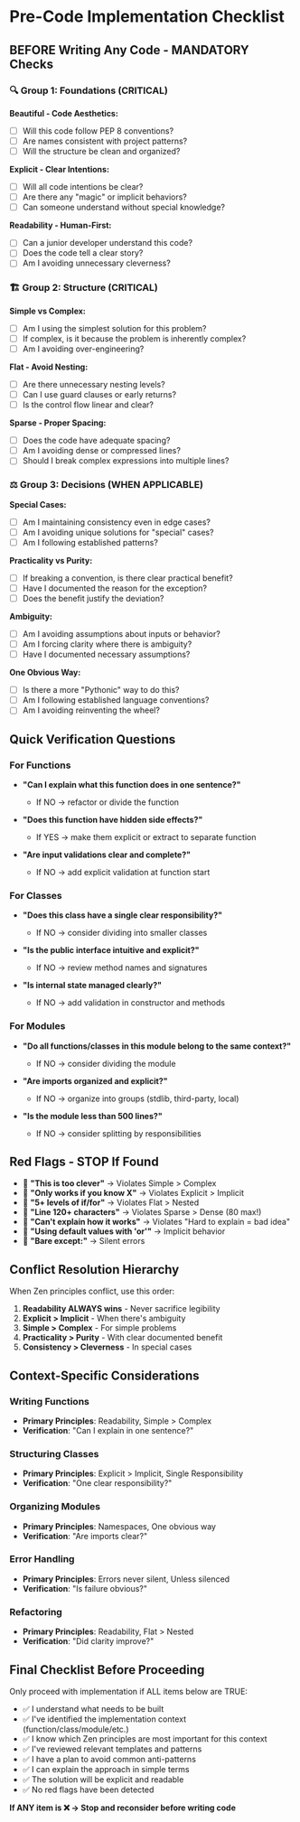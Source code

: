 # Pre-Code Implementation Checklist

## BEFORE Writing Any Code - MANDATORY Checks

### 🔍 Group 1: Foundations (CRITICAL)

**Beautiful - Code Aesthetics:**
- [ ] Will this code follow PEP 8 conventions?
- [ ] Are names consistent with project patterns?
- [ ] Will the structure be clean and organized?

**Explicit - Clear Intentions:**
- [ ] Will all code intentions be clear?
- [ ] Are there any "magic" or implicit behaviors?
- [ ] Can someone understand without special knowledge?

**Readability - Human-First:**
- [ ] Can a junior developer understand this code?
- [ ] Does the code tell a clear story?
- [ ] Am I avoiding unnecessary cleverness?

### 🏗️ Group 2: Structure (CRITICAL)

**Simple vs Complex:**
- [ ] Am I using the simplest solution for this problem?
- [ ] If complex, is it because the problem is inherently complex?
- [ ] Am I avoiding over-engineering?

**Flat - Avoid Nesting:**
- [ ] Are there unnecessary nesting levels?
- [ ] Can I use guard clauses or early returns?
- [ ] Is the control flow linear and clear?

**Sparse - Proper Spacing:**
- [ ] Does the code have adequate spacing?
- [ ] Am I avoiding dense or compressed lines?
- [ ] Should I break complex expressions into multiple lines?

### ⚖️ Group 3: Decisions (WHEN APPLICABLE)

**Special Cases:**
- [ ] Am I maintaining consistency even in edge cases?
- [ ] Am I avoiding unique solutions for "special" cases?
- [ ] Am I following established patterns?

**Practicality vs Purity:**
- [ ] If breaking a convention, is there clear practical benefit?
- [ ] Have I documented the reason for the exception?
- [ ] Does the benefit justify the deviation?

**Ambiguity:**
- [ ] Am I avoiding assumptions about inputs or behavior?
- [ ] Am I forcing clarity where there is ambiguity?
- [ ] Have I documented necessary assumptions?

**One Obvious Way:**
- [ ] Is there a more "Pythonic" way to do this?
- [ ] Am I following established language conventions?
- [ ] Am I avoiding reinventing the wheel?

## Quick Verification Questions

### For Functions
- **"Can I explain what this function does in one sentence?"**
  - If NO → refactor or divide the function

- **"Does this function have hidden side effects?"**
  - If YES → make them explicit or extract to separate function

- **"Are input validations clear and complete?"**
  - If NO → add explicit validation at function start

### For Classes
- **"Does this class have a single clear responsibility?"**
  - If NO → consider dividing into smaller classes

- **"Is the public interface intuitive and explicit?"**
  - If NO → review method names and signatures

- **"Is internal state managed clearly?"**
  - If NO → add validation in constructor and methods

### For Modules
- **"Do all functions/classes in this module belong to the same context?"**
  - If NO → consider dividing the module

- **"Are imports organized and explicit?"**
  - If NO → organize into groups (stdlib, third-party, local)

- **"Is the module less than 500 lines?"**
  - If NO → consider splitting by responsibilities

## Red Flags - STOP If Found

- 🚨 **"This is too clever"** → Violates Simple > Complex
- 🚨 **"Only works if you know X"** → Violates Explicit > Implicit
- 🚨 **"5+ levels of if/for"** → Violates Flat > Nested
- 🚨 **"Line 120+ characters"** → Violates Sparse > Dense (80 max!)
- 🚨 **"Can't explain how it works"** → Violates "Hard to explain = bad idea"
- 🚨 **"Using default values with 'or'"** → Implicit behavior
- 🚨 **"Bare except:"** → Silent errors

## Conflict Resolution Hierarchy

When Zen principles conflict, use this order:

1. **Readability ALWAYS wins** - Never sacrifice legibility
2. **Explicit > Implicit** - When there's ambiguity
3. **Simple > Complex** - For simple problems
4. **Practicality > Purity** - With clear documented benefit
5. **Consistency > Cleverness** - In special cases

## Context-Specific Considerations

### Writing Functions
- **Primary Principles**: Readability, Simple > Complex
- **Verification**: "Can I explain in one sentence?"

### Structuring Classes
- **Primary Principles**: Explicit > Implicit, Single Responsibility
- **Verification**: "One clear responsibility?"

### Organizing Modules
- **Primary Principles**: Namespaces, One obvious way
- **Verification**: "Are imports clear?"

### Error Handling
- **Primary Principles**: Errors never silent, Unless silenced
- **Verification**: "Is failure obvious?"

### Refactoring
- **Primary Principles**: Readability, Flat > Nested
- **Verification**: "Did clarity improve?"

## Final Checklist Before Proceeding

Only proceed with implementation if ALL items below are TRUE:

- ✅ I understand what needs to be built
- ✅ I've identified the implementation context (function/class/module/etc.)
- ✅ I know which Zen principles are most important for this context
- ✅ I've reviewed relevant templates and patterns
- ✅ I have a plan to avoid common anti-patterns
- ✅ I can explain the approach in simple terms
- ✅ The solution will be explicit and readable
- ✅ No red flags have been detected

**If ANY item is ❌ → Stop and reconsider before writing code**

